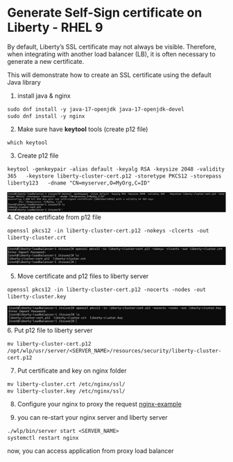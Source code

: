 # Generate Self-Sign certificate on Liberty - RHEL 9
By default, Liberty’s SSL certificate may not always be visible. Therefore, when integrating with another load balancer (LB), it is often necessary to generate a new certificate.

This will demonstrate how to create an SSL certificate using the default Java library
1. install java & nginx
```
sudo dnf install -y java-17-openjdk java-17-openjdk-devel
sudo dnf install -y nginx
```
2. Make sure have **keytool** tools (create p12 file)
```
which keytool
```
3. Create p12 file
```
keytool -genkeypair -alias default -keyalg RSA -keysize 2048 -validity 365   -keystore liberty-cluster-cert.p12 -storetype PKCS12 -storepass liberty123   -dname "CN=myserver,O=MyOrg,C=ID"
```
![create p12 file](images/liberty-create-pl12.png)
4. Create certificate from p12 file
```
openssl pkcs12 -in liberty-cluster-cert.p12 -nokeys -clcerts -out liberty-cluster.crt
```
![create certificate file](images/liberty-create-certificate.png)

5. Move certificate and p12 files to liberty server
```
openssl pkcs12 -in liberty-cluster-cert.p12 -nocerts -nodes -out liberty-cluster.key
```
![create key file](images/liberty-create-key.png)
6. Put p12 file to liberty server 
```
mv liberty-cluster-cert.p12 /opt/wlp/usr/server/<SERVER_NAME>/resources/security/liberty-cluster-cert.p12
```
7. Put certificate and key on nginx folder
```
mv liberty-cluster.crt /etc/nginx/ssl/
mv liberty-cluster.key /etc/nginx/ssl/
```
8. Configure your nginx to proxy the request
[nginx-example](Example%20Config/nginx-example-proxy)

9. you can re-start your nginx server and liberty server
```
./wlp/bin/server start <SERVER_NAME>
systemctl restart nginx
```
now, you can access application from proxy load balancer